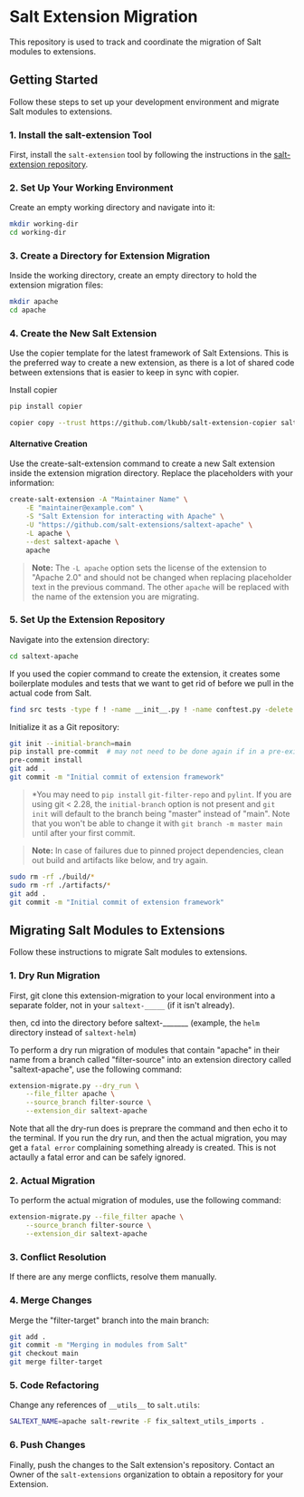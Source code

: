 # Salt Extension Migration

This repository is used to track and coordinate the migration of Salt modules to extensions.

## Getting Started

Follow these steps to set up your development environment and migrate Salt modules to extensions.

### 1. Install the salt-extension Tool

First, install the `salt-extension` tool by following the instructions in the [salt-extension
repository](https://github.com/saltstack/salt-extension).

### 2. Set Up Your Working Environment

Create an empty working directory and navigate into it:

```bash
mkdir working-dir
cd working-dir
```

### 3. Create a Directory for Extension Migration

Inside the working directory, create an empty directory to hold the extension migration files:

```bash
mkdir apache
cd apache
```

### 4. Create the New Salt Extension

Use the copier template for the latest framework of Salt Extensions. This is the preferred way to create a new extension,
as there is a lot of shared code between extensions that is easier to keep in sync with copier.

Install copier
```bash
pip install copier
```

```bash
copier copy --trust https://github.com/lkubb/salt-extension-copier saltext-apache
```

#### Alternative Creation

Use the create-salt-extension command to create a new Salt extension inside the extension migration directory. Replace
the placeholders with your information:

```bash
create-salt-extension -A "Maintainer Name" \
    -E "maintainer@example.com" \
    -S "Salt Extension for interacting with Apache" \
    -U "https://github.com/salt-extensions/saltext-apache" \
    -L apache \
    --dest saltext-apache \
    apache
```

> **Note:** The `-L apache` option sets the license of the extension to "Apache 2.0" and should not be changed when
> replacing placeholder text in the previous command. The other `apache` will be replaced with the name of the extension you are migrating.

### 5. Set Up the Extension Repository

Navigate into the extension directory:

```bash
cd saltext-apache
```

If you used the copier command to create the extension, it creates some boilerplate modules and tests
that we want to get rid of before we pull in the actual code from Salt.

```bash
find src tests -type f ! -name __init__.py ! -name conftest.py -delete
```

Initialize it as a Git repository:

```bash
git init --initial-branch=main
pip install pre-commit  # may not need to be done again if in a pre-existing virtual environment
pre-commit install
git add .
git commit -m "Initial commit of extension framework"
```
> *You may need to `pip install` `git-filter-repo` and `pylint`.
> If you are using git < 2.28, the `initial-branch` option is not present and `git init` will default to the branch being "master" instead of "main". Note that you won't be able to change it with `git branch -m master main` until after your first commit.

> **Note:** In case of failures due to pinned project dependencies, clean out build and artifacts like below, and try again.

```bash
sudo rm -rf ./build/*
sudo rm -rf ./artifacts/*
git add .
git commit -m "Initial commit of extension framework"
```

## Migrating Salt Modules to Extensions

Follow these instructions to migrate Salt modules to extensions.

### 1. Dry Run Migration

First, git clone this extension-migration to your local environment into a separate folder, not in your `saltext-_____` (if it isn't already).

then, cd into the directory before saltext-_______ (example, the `helm` directory instead of `saltext-helm`)

To perform a dry run migration of modules that contain "apache" in their name from a branch called "filter-source" into
an extension directory called "saltext-apache", use the following command:

```bash
extension-migrate.py --dry_run \
    --file_filter apache \
    --source_branch filter-source \
    --extension_dir saltext-apache
```

Note that all the dry-run does is preprare the command and then echo it to the terminal. If you run the dry run, and then the actual migration, you may get a `fatal error` complaining something already is created. This is not actaully a fatal error and can be safely ignored.

### 2. Actual Migration

To perform the actual migration of modules, use the following command:

```bash
extension-migrate.py --file_filter apache \
    --source_branch filter-source \
    --extension_dir saltext-apache
```

### 3. Conflict Resolution

If there are any merge conflicts, resolve them manually.

### 4. Merge Changes

Merge the "filter-target" branch into the main branch:

```bash
git add .
git commit -m "Merging in modules from Salt"
git checkout main
git merge filter-target
```

### 5. Code Refactoring

Change any references of `__utils__` to `salt.utils`:

```bash
SALTEXT_NAME=apache salt-rewrite -F fix_saltext_utils_imports .
```

### 6. Push Changes

Finally, push the changes to the Salt extension's repository. Contact an Owner of the `salt-extensions` organization to
obtain a repository for your Extension.

